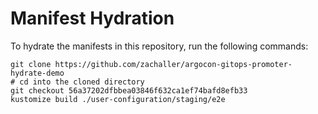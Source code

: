 # Manifest Hydration

To hydrate the manifests in this repository, run the following commands:

```shell
git clone https://github.com/zachaller/argocon-gitops-promoter-hydrate-demo
# cd into the cloned directory
git checkout 56a37202dfbbea03846f632ca1ef74bafd8efb33
kustomize build ./user-configuration/staging/e2e
```
